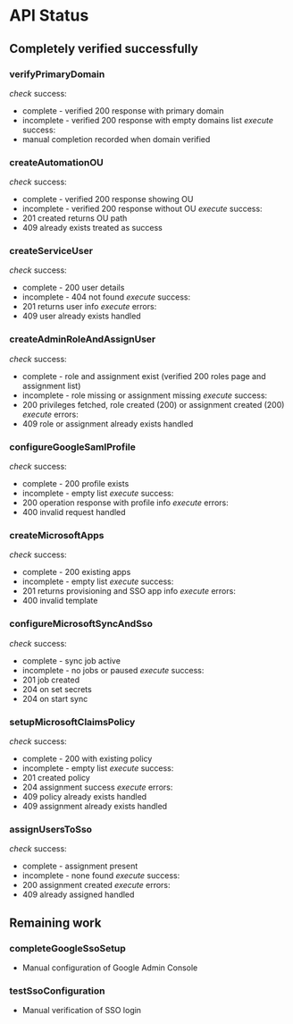 # API Status

## Completely verified successfully

### verifyPrimaryDomain

_check_ success:

- complete - verified 200 response with primary domain
- incomplete - verified 200 response with empty domains list
  _execute_ success:
- manual completion recorded when domain verified

### createAutomationOU

_check_ success:

- complete - verified 200 response showing OU
- incomplete - verified 200 response without OU
  _execute_ success:
- 201 created returns OU path
- 409 already exists treated as success

### createServiceUser

_check_ success:

- complete - 200 user details
- incomplete - 404 not found
  _execute_ success:
- 201 returns user info
  _execute_ errors:
- 409 user already exists handled

### createAdminRoleAndAssignUser

_check_ success:

- complete - role and assignment exist (verified 200 roles page and assignment list)
- incomplete - role missing or assignment missing
  _execute_ success:
- 200 privileges fetched, role created (200) or assignment created (200)
  _execute_ errors:
- 409 role or assignment already exists handled

### configureGoogleSamlProfile

_check_ success:

- complete - 200 profile exists
- incomplete - empty list
  _execute_ success:
- 200 operation response with profile info
  _execute_ errors:
- 400 invalid request handled

### createMicrosoftApps

_check_ success:

- complete - 200 existing apps
- incomplete - empty list
  _execute_ success:
- 201 returns provisioning and SSO app info
  _execute_ errors:
- 400 invalid template

### configureMicrosoftSyncAndSso

_check_ success:

- complete - sync job active
- incomplete - no jobs or paused
  _execute_ success:
- 201 job created
- 204 on set secrets
- 204 on start sync

### setupMicrosoftClaimsPolicy

_check_ success:

- complete - 200 with existing policy
- incomplete - empty list
  _execute_ success:
- 201 created policy
- 204 assignment success
  _execute_ errors:
- 409 policy already exists handled
- 409 assignment already exists handled

### assignUsersToSso

_check_ success:

- complete - assignment present
- incomplete - none found
  _execute_ success:
- 200 assignment created
  _execute_ errors:
- 409 already assigned handled

## Remaining work

### completeGoogleSsoSetup

- Manual configuration of Google Admin Console

### testSsoConfiguration

- Manual verification of SSO login
